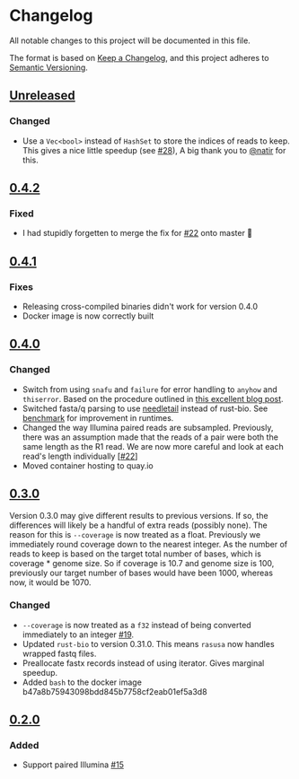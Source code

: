# Changelog

All notable changes to this project will be documented in this file.

The format is based on [Keep a Changelog](https://keepachangelog.com/en/1.0.0/),
and this project adheres to [Semantic Versioning](https://semver.org/spec/v2.0.0.html).

## [Unreleased]

### Changed
- Use a `Vec<bool>` instead of `HashSet` to store the indices of reads to keep. This
  gives a nice little speedup (see [#28][28]), A big thank you to
  [@natir](https://github.com/natir) for this.

## [0.4.2]

### Fixed
- I had stupidly forgetten to merge the fix for [#22][22] onto master 🤦

## [0.4.1]

### Fixes
- Releasing cross-compiled binaries didn't work for version 0.4.0
- Docker image is now correctly built

## [0.4.0]

### Changed

- Switch from using `snafu` and `failure` for error handling to `anyhow` and `thiserror`. Based on the procedure outlined in [this excellent blog post][error-blog].
- Switched fasta/q parsing to use [needletail](https://github.com/onecodex/needletail)
  instead of rust-bio. See [benchmark] for improvement in runtimes.
- Changed the way Illumina paired reads are subsampled. Previously, there was an
  assumption made that the reads of a pair were both the same length as the R1 read. We
  are now more careful and look at each read's length individually [[#22][22]]
- Moved container hosting to quay.io

## [0.3.0]

Version 0.3.0 may give different results to previous versions. If so,
the differences will likely be a handful of extra reads (possibly none).
The reason for this is `--coverage` is now treated as a float.
Previously we immediately round coverage down to the nearest integer. As
the number of reads to keep is based on the target total number of
bases, which is coverage * genome size. So if coverage is 10.7 and
genome size is 100, previously our target number of bases would have
been 1000, whereas now, it would be 1070.

### Changed
- `--coverage` is now treated as a `f32` instead of being converted
  immediately to an integer [#19][19].
- Updated `rust-bio` to version 0.31.0. This means `rasusa` now handles
  wrapped fastq files.
- Preallocate fastx records instead of using iterator. Gives marginal
  speedup.
- Added `bash` to the docker image b47a8b75943098bdd845b7758cf2eab01ef5a3d8

## [0.2.0]

### Added
- Support paired Illumina [#15](https://github.com/mbhall88/rasusa/issues/15)


[unreleased]: https://github.com/mbhall88/rasusa/compare/0.4.2...HEAD
[0.4.2]: https://github.com/mbhall88/rasusa/releases/tag/0.4.2
[0.4.1]: https://github.com/mbhall88/rasusa/releases/tag/0.4.1
[0.4.0]: https://github.com/mbhall88/rasusa/releases/tag/0.4.0
[0.3.0]: https://github.com/mbhall88/rasusa/releases/tag/0.3.0
[0.2.0]: https://github.com/mbhall88/rasusa/releases/tag/0.2.0
[19]: https://github.com/mbhall88/rasusa/issues/19
[22]: https://github.com/mbhall88/rasusa/issues/22
[28]: https://github.com/mbhall88/rasusa/pull/28
[benchmark]: https://github.com/mbhall88/rasusa#benchmark
[error-blog]: https://nick.groenen.me/posts/rust-error-handling/

